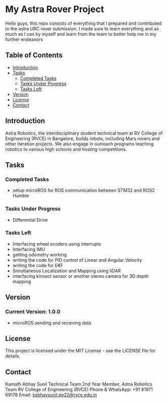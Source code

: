 # My Astra Rover Project

Hello guys, this repo consists of everything that I prepared and contributed to the astra URC rover submission. I made sure to learn everything and as much as I can by myself and learn from the team to better help me in my further endeavors

## Table of Contents
- [Introduction](#introduction)
- [Tasks](#tasks)
  - [Completed Tasks](#completed-tasks)
  - [Tasks Under Progress](#tasks-under-progress)
  - [Tasks Left](#tasks-left)
- [Version](#version)
- [License](#license)
- [Contact](#contact)

## Introduction
Astra Robotics, the interdisciplinary student technical team at RV College of Engineering (RVCE) in Bangalore, builds robots, including Mars rovers and other iteration projects. We also engage in outreach programs teaching robotics to various high schools and hosting competitions.

## Tasks

### Completed Tasks
- setup microROS for ROS communication between STM32 and ROS2 Humble

### Tasks Under Progress
- Differential Drive

### Tasks Left
- Interfacing wheel ecoders using interrupts
- Interfacing IMU
- getting odometry working
- writing the code for PID control of Linear and Angular Velocity
- writing the code for EKF
- Simultaneous Localization and Mapping using liDAR
- interfacing kinnect sensor or another stereo camera for 3D depth mapping

## Version
### Current Version: 1.0.0
- microROS sending and recieving data

## License
This project is licensed under the MIT License - see the LICENSE file for details.

## Contact
Kamath Abhay Sunil
Technical Team 2nd Year Member, Astra Robotics Team
RV College of Engineering (RVCE)
Phone & WhatsApp: +91 81971 69178
Email: kabhaysunil.ee22@rvce.edu.in
